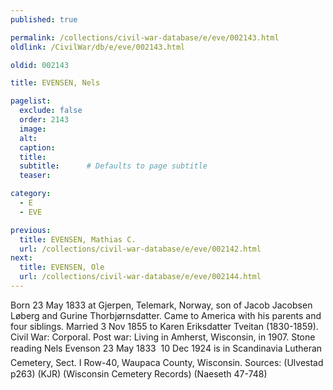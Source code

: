 ```yaml
---
published: true

permalink: /collections/civil-war-database/e/eve/002143.html
oldlink: /CivilWar/db/e/eve/002143.html

oldid: 002143

title: EVENSEN, Nels

pagelist:
  exclude: false
  order: 2143
  image: 
  alt:
  caption:
  title:
  subtitle:      # Defaults to page subtitle
  teaser:

category: 
  - E 
  - EVE

previous:
  title: EVENSEN, Mathias C.
  url: /collections/civil-war-database/e/eve/002142.html  
next:
  title: EVENSEN, Ole
  url: /collections/civil-war-database/e/eve/002144.html   
---
```

Born 23 May 1833 at Gjerpen, Telemark, Norway, son of Jacob Jacobsen L&oslash;berg and Gurine Thorbj&oslash;rnsdatter. Came to America with his parents and four siblings. Married 3 Nov 1855 to Karen Eriksdatter Tveitan (1830-1859). Civil War: Corporal. Post war: Living in Amherst, Wisconsin, in 1907. Stone reading &#147;Nels Evenson 23 May 1833 &#150; 10 Dec 1924&#148; is in Scandinavia Lutheran Cemetery, Sect. I Row-40, Waupaca County, Wisconsin. Sources: (Ulvestad p263) (KJR) (Wisconsin Cemetery Records) (Naeseth &#146;47-748)